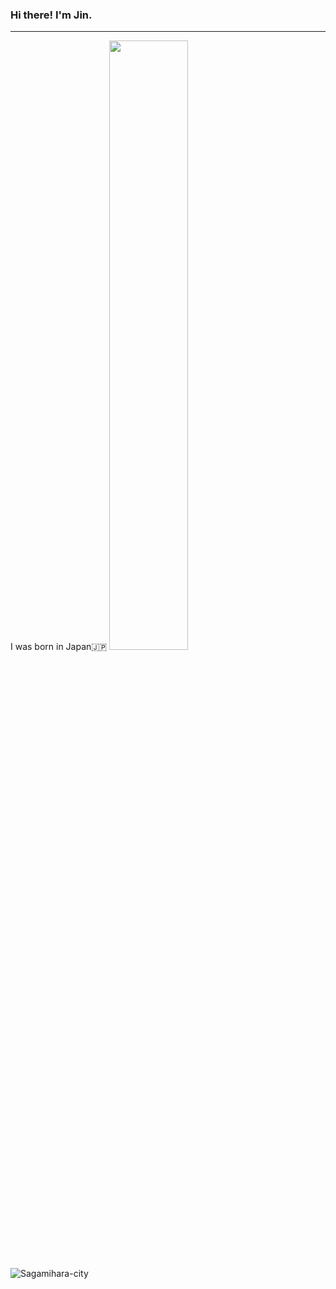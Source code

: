 ### Hi there! I'm Jin.
---
I was born in Japan🇯🇵
<img src="https://www.housing-messe.com/yell/live-rary/wp-content/uploads/sites/2/2021/09/pixta_54018179_M.jpg" width="50%">

![Sagamihara-city](https://www.housing-messe.com/yell/live-rary/wp-content/uploads/sites/2/2021/09/pixta_54018179_M.jpg)




<!--
**JIN-0205/JIN-0205** is a ✨ _special_ ✨ repository because its `README.md` (this file) appears on your GitHub profile.

Here are some ideas to get you started:

- 🔭 I’m currently working on ...
- 🌱 I’m currently learning ...
- 👯 I’m looking to collaborate on ...
- 🤔 I’m looking for help with ...
- 💬 Ask me about ...
- 📫 How to reach me: ...
- 😄 Pronouns: ...
- ⚡ Fun fact: ...
-->
